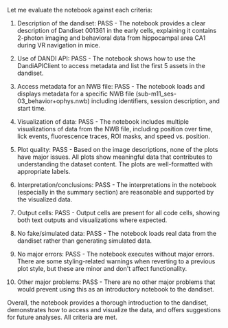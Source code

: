 Let me evaluate the notebook against each criteria:

1. Description of the dandiset: PASS - The notebook provides a clear description of Dandiset 001361 in the early cells, explaining it contains 2-photon imaging and behavioral data from hippocampal area CA1 during VR navigation in mice.

2. Use of DANDI API: PASS - The notebook shows how to use the DandiAPIClient to access metadata and list the first 5 assets in the dandiset.

3. Access metadata for an NWB file: PASS - The notebook loads and displays metadata for a specific NWB file (sub-m11_ses-03_behavior+ophys.nwb) including identifiers, session description, and start time.

4. Visualization of data: PASS - The notebook includes multiple visualizations of data from the NWB file, including position over time, lick events, fluorescence traces, ROI masks, and speed vs. position.

5. Plot quality: PASS - Based on the image descriptions, none of the plots have major issues. All plots show meaningful data that contributes to understanding the dataset content. The plots are well-formatted with appropriate labels.

6. Interpretation/conclusions: PASS - The interpretations in the notebook (especially in the summary section) are reasonable and supported by the visualized data.

7. Output cells: PASS - Output cells are present for all code cells, showing both text outputs and visualizations where expected.

8. No fake/simulated data: PASS - The notebook loads real data from the dandiset rather than generating simulated data.

9. No major errors: PASS - The notebook executes without major errors. There are some styling-related warnings when reverting to a previous plot style, but these are minor and don't affect functionality.

10. Other major problems: PASS - There are no other major problems that would prevent using this as an introductory notebook to the dandiset.

Overall, the notebook provides a thorough introduction to the dandiset, demonstrates how to access and visualize the data, and offers suggestions for future analyses. All criteria are met.